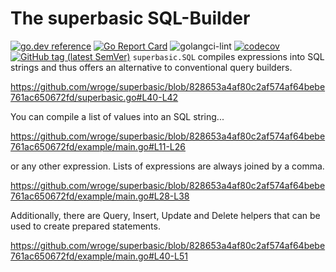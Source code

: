 # The superbasic SQL-Builder

[![go.dev reference](https://img.shields.io/badge/go.dev-reference-007d9c?logo=go&logoColor=white)](https://pkg.go.dev/github.com/wroge/superbasic)
[![Go Report Card](https://goreportcard.com/badge/github.com/wroge/superbasic)](https://goreportcard.com/report/github.com/wroge/superbasic)
![golangci-lint](https://github.com/wroge/superbasic/workflows/golangci-lint/badge.svg)
[![codecov](https://codecov.io/gh/wroge/superbasic/branch/main/graph/badge.svg?token=SBSedMOGHR)](https://codecov.io/gh/wroge/superbasic)
[![GitHub tag (latest SemVer)](https://img.shields.io/github/tag/wroge/superbasic.svg?style=social)](https://github.com/wroge/superbasic/tags)
```superbasic.SQL``` compiles expressions into SQL strings and thus offers an alternative to conventional query builders.

https://github.com/wroge/superbasic/blob/828653a4af80c2af574af64bebe761ac650672fd/superbasic.go#L40-L42

You can compile a list of values into an SQL string...

https://github.com/wroge/superbasic/blob/828653a4af80c2af574af64bebe761ac650672fd/example/main.go#L11-L26

or any other expression. Lists of expressions are always joined by a comma.

https://github.com/wroge/superbasic/blob/828653a4af80c2af574af64bebe761ac650672fd/example/main.go#L28-L38

Additionally, there are Query, Insert, Update and Delete helpers that can be used to create prepared statements.

https://github.com/wroge/superbasic/blob/828653a4af80c2af574af64bebe761ac650672fd/example/main.go#L40-L51
